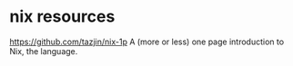 # nix resources

 https://github.com/tazjin/nix-1p A (more or less) one page introduction to Nix, the language.
